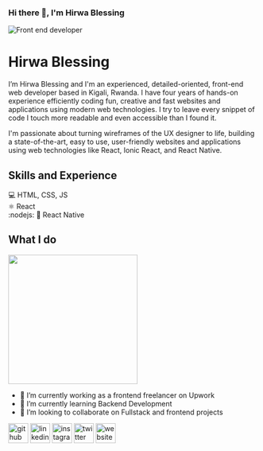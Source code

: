 ### Hi there 👋, I'm Hirwa Blessing
<img src="https://www.upwork.com/profile-portraits/c1PiGxcF78cUIHC_Ubhr8_frl8x5EGcaJITVfOF8iOadSQdEUtCYN8FOYdXznnIcGR" alt="Front end developer"/>

# Hirwa Blessing
I’m Hirwa Blessing and I'm an experienced, detailed-oriented, front-end web developer based in Kigali, Rwanda. I have four years of hands-on experience efficiently coding fun, creative and fast websites and applications using modern web technologies. I try to leave every snippet of code I touch more readable and even accessible than I found it.

I'm passionate about turning wireframes of the UX designer to life, building a state-of-the-art, easy to use, user-friendly websites and applications using web technologies like React, Ionic React,  and React Native.

## Skills and Experience
💻 HTML, CSS, JS<br>
⚛ React<br>
:nodejs:
📱 React Native

## What I do 
<a link="https://hirwa-blessing.netlify.app"><img src="https://media2.giphy.com/media/PmAjqmm4beKervYzFr/200.webp?cid=ecf05e47xgaz7ge5lfjy1p8oxgud0qncznwnutwxqcpsd2ec&rid=200.webp" width="260" />

- 🔭 I’m currently working as a frontend freelancer on Upwork
- 🌱 I’m currently learning Backend Development 
- 👯 I’m looking to collaborate on Fullstack and frontend projects  

[<img src='https://cdn.jsdelivr.net/npm/simple-icons@3.0.1/icons/github.svg' alt='github' height='40'>](https://github.com/https://github.com/hirwablessing/)  [<img src='https://cdn.jsdelivr.net/npm/simple-icons@3.0.1/icons/linkedin.svg' alt='linkedin' height='40'>](https://www.linkedin.com/in/https://www.linkedin.com/in/hirwa-blessing-086749188//)  [<img src='https://cdn.jsdelivr.net/npm/simple-icons@3.0.1/icons/instagram.svg' alt='instagram' height='40'>](https://www.instagram.com/https://www.instagram.com/blessingartcreator//)  [<img src='https://cdn.jsdelivr.net/npm/simple-icons@3.0.1/icons/twitter.svg' alt='twitter' height='40'>](https://twitter.com/graphicblessing)  [<img src='https://cdn.jsdelivr.net/npm/simple-icons@3.0.1/icons/icloud.svg' alt='website' height='40'>](https://hirwa-blessing.netlify.app/)  
